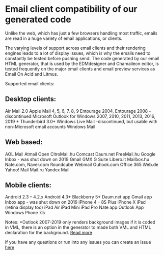 # Email client compatibility of our generated code

Unlike the web, which has just a few browsers handling most traffic, emails are read in a huge variety of email applications, or clients. 

The varying levels of support across email clients and their rendering engines leads to a lot of display issues, which is why the emails need to constantly be tested before pushing send. The code generated by our email HTML generator, that is used by the EDMdesigner and Chamaileon editor, is tested frequently on the major email clients and email preview services as Email On Acid and Litmus.

Supported email clients:

## Desktop clients:

Air Mail 2.0
Apple Mail 4, 5, 6, 7, 8, 9
Entourage 2004, Entourage 2008 - discontinued
Microsoft Outlook for Windows 2007, 2010, 2011, 2013, 2016, 2019 *
Thunderbird 3.0+
Windows Live Mail -discontinued, but usable with non-Microsoft email accounts
Windows Mail

## Web based:

AOL Mail
Atmail Open
Cit<span>roMail.h</span>u
Comcast
D<span>aum.n</span>et
Fr<span>eeMail.h</span>u
Google Inbox - was shut down on 2019
Gmail
GMX
G Suite
Li<span>bero.i</span>t
Mailbox.h</span>u
N<span>ate.c</span>om, N<span>aver.c</span>om
Roundcube Webmail
O<span>utlook.c</span>om
Office 365
W<span>eb.d</span>e
Yahoo! Mail
M<span>ail.r</span>u
Yandex Mail

## Mobile clients: 

Android 2.3 – 4.2.x
Android 4.3+
Blackberry 5+
D<span>aum.n</span>et app
Gmail app 
Inbox app - was shut down on 2019
iPhone 4 – 8S Plus
iPhone X
iPad (retina display too)
iPad Air
iPad Mini
iPad Pro
Nate app
Outlook App
Windows Phone 7.5


Notes:
*Outlook 2007-2019 only renders background images if it is coded in VML, there is an option in the generator to made both VML and HTML declaration for the background. [Read more](../document-settings/VMLbackground.md)

 If you have any questions or run into any issues you can create an issue [here](https://github.com/EDMdesigner/editor-issues/issues) 
